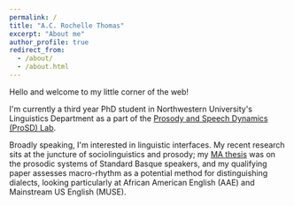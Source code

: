 ```yaml
---
permalink: /
title: "A.C. Rochelle Thomas"
excerpt: "About me"
author_profile: true
redirect_from: 
  - /about/
  - /about.html
---
```


Hello and welcome to my little corner of the web!

I'm currently a third year PhD student in Northwestern University's Linguistics Department as a part of the [Prosody and Speech Dynamics (ProSD) Lab](https://www.prosodylab.linguistics.northwestern.edu/).

Broadly speaking, I'm interested in linguistic interfaces. My recent research sits at the juncture of sociolinguistics and prosody; my [MA thesis](https://www.proquest.com/docview/2437344538?pq-origsite=gscholar&fromopenview=true) was on the prosodic systems of Standard Basque speakers, and my qualifying paper assesses macro-rhythm as a potential method for distinguishing dialects, looking particularly at African American English (AAE) and Mainstream US English (MUSE).
